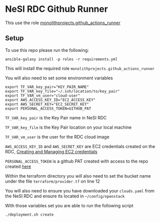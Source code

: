 # NeSI RDC Github Runner

This use the role [monolithprojects.github_actions_runner](https://github.com/MonolithProjects/ansible-github_actions_runner)

## Setup

To use this repo please run the following:

``` { .sh }
ansible-galaxy install -p roles -r requirements.yml
```

This will install the required role `monolithprojects.github_actions_runner`

You will also need to set some environment variables

``` { .sh }
export TF_VAR_key_pair="KEY_PAIR_NAME"
export TF_VAR_key_file="~/.ssh/location/to/key_pair"
export TF_VAR_vm_user="cloud-user"
export AWS_ACCESS_KEY_ID="EC2_ACCESS_KEY"
export AWS_SECRET_KEY="EC2_SECRET_KEY"
export PERSONAL_ACCESS_TOKEN=GITHUB_PAT
```

`TF_VAR_key_pair` is the Key Pair name in NeSI RDC

`TF_VAR_key_file` is the Key Pair location on your local machine

`TF_VAR_vm_user` is the user for the RDC cloud image

`AWS_ACCESS_KEY_ID` and `AWS_SECRET_KEY` are EC2 credentials created on the RDC, [Creating and Managing EC2 credentials](https://support.cloud.nesi.org.nz/user-guides/create-and-manage-object-storage/creating-and-managing-ec2-credentials-via-cli/)

`PERSONAL_ACCESS_TOKEN` is a github PAT created with access to the repo created [here](https://github.com/settings/tokens)

Within the terraform directory you will also need to set the bucket name under the file `terraform/provider.tf` on line 12

You will also need to ensure you have downloaded your `clouds.yaml` from the NeSI RDC and ensure its located in `~/config/openstack`

With those variables set you are able to run the following script

``` { .sh }
./deployment.sh create
```
